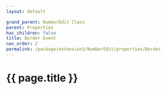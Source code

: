 ```yaml
---
layout: default

grand_parent: NumberEdit Class
parent: Properties
has_children: false
title: Border Event
nav_order: 2
permalink: /package/extension3/NumberEdit/properties/Border
---
```

# {{ page.title }}
